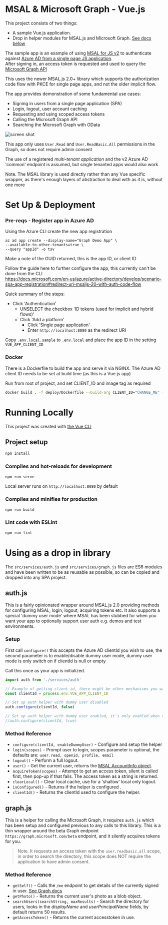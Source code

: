 # MSAL & Microsoft Graph - Vue.js

This project consists of two things:

- A sample Vue.js application.
- Drop in helper modules for MSAL.js and Microsoft Graph. [See docs below](#using-as-a-drop-in-library)

The sample app is an example of using [MSAL for JS v2](https://github.com/AzureAD/microsoft-authentication-library-for-js) to authenticate against [Azure AD from a single page JS application](https://docs.microsoft.com/en-us/azure/active-directory/develop/tutorial-v2-javascript-spa).  
After signing in, an access token is requested and used to query the [Microsoft Graph API](https://developer.microsoft.com/en-us/graph)

This uses the newer MSAL.js 2.0+ library which supports the authorization code flow with PKCE for single page apps, and not the older implicit flow.

The app provides demonstration of some fundamental use cases:

- Signing in users from a single page application (SPA)
- Login, logout, user account caching
- Requesting and using scoped access tokens
- Calling the Microsoft Graph API
- Searching the Microsoft Graph with OData

![screen shot](https://user-images.githubusercontent.com/14982936/87789050-4931a180-c836-11ea-8c97-16b1c7e19895.png)

This app only uses `User.Read` and `User.ReadBasic.All` permissions in the Graph, so does not require admin consent

The use of a registered _multi-tenant application_ and the v2 Azure AD 'common' endpoint is assumed, but single tenanted apps would also work

Note. The MSAL library is used directly rather than any Vue specific wrapper, as there's enough layers of abstraction to deal with as it is, without one more

# Set Up & Deployment

### Pre-reqs - Register app in Azure AD

Using the Azure CLI create the new app registration

```
az ad app create --display-name="Graph Demo App" \
--available-to-other-tenants=true \
--query "appId" -o tsv
```

Make a note of the GUID returned, this is the app ID, or client ID

Follow the guide here to further configure the app, this currently can't be done from the CLI  
https://docs.microsoft.com/en-us/azure/active-directory/develop/scenario-spa-app-registration#redirect-uri-msaljs-20-with-auth-code-flow

Quick summary of the steps:

- Click 'Authentication'
  - UNSELECT the checkbox 'ID tokens (used for implicit and hybrid flows)'
  - Click 'Add a platform'
    - Click 'Single page application'
    - Enter `http://localhost:8080` as the redirect URI

Copy `.env.local.sample` to `.env.local` and place the app ID in the setting `VUE_APP_CLIENT_ID`

### Docker

There is a Dockerfile to build the app and serve it via NGINX. The Azure AD client ID needs to be set at build time (as this is a Vue.js app)

Run from root of project, and set CLIENT_ID and image tag as required

```bash
docker build . -f deploy/Dockerfile --build-arg CLIENT_ID="CHANGE_ME" -t msal-graph-vue
```

# Running Locally

This project was created with [the Vue CLI](https://cli.vuejs.org/)

## Project setup

```bash
npm install
```

### Compiles and hot-reloads for development

```bash
npm run serve
```

Local server runs on `http://localhost:8080` by default

### Compiles and minifies for production

```bash
npm run build
```

### Lint code with ESLint

```bash
npm run lint
```

# Using as a drop in library

The `src/services/auth.js` and `src/services/graph.js` files are ES6 modules and have been written to be as reusable as possible, so can be copied and dropped into any SPA project.

## auth.js

This is a fairly opinionated wrapper around MSAL.js 2.0 providing methods for configuring MSAL, login, logout, acquiring tokens etc. It also supports a special 'dummy user mode' where MSAL has been stubbed for when you want your app to optionally support user auth e.g. demos and test environments.

### Setup

First call `configure()` this accepts the Azure AD clientId you wish to use, the second parameter is to enable/disable dummy user mode, dummy user mode is only switch on if clientId is null or empty

Call this once as your app is initialized.

```js
import auth from './services/auth'

// Example of getting client id, there might be other mechanisms you want to use to fetch this value
const clientId = process.env.VUE_APP_CLIENT_ID

// Set up auth helper with dummy user disabled
auth.configure(clientId, false)

// Set up auth helper with dummy user enabled, it's only enabled when clientId is undefined/blank
//auth.configure(clientId, true)
```

### Method Reference

- `configure(clientId, enableDummyUser)` - Configure and setup the helper
- `login(scopes)` - Prompt user to login, scopes parameter is optional, the defaults are: `user.read, openid, profile, email`
- `logout()` - Perform a full logout.
- `user()` - Get the current user, returns the [MSAL AccountInfo object](https://azuread.github.io/microsoft-authentication-library-for-js/ref/modules/_azure_msal_common.html#accountinfo).
- `acquireToken(scopes)` - Attempt to get an access token, silent is called first, then pop-up if that fails. The access token as a string is returned.
- `clearLocal()` - Clear local cache, use for a 'shallow' local only logout.
- `isConfigured()` - Returns if the helper is configured .
- `clientId()` - Returns the clientId used to configure the helper.

## graph.js

This is a helper for calling the Microsoft Graph, it requires `auth.js` which has been setup and configured previous to any calls to this library. This is a thin wrapper around the beta Graph endpoint `https://graph.microsoft.com/beta` endpoint, and it silently acquires tokens for you.

> Note. It requests an access token with the `user.readbasic.all` scope, in order to search the directory, this scope does NOT require the application to have admin consent.

### Method Reference

- `getSelf()` - Calls the `/me` endpoint to get details of the currently signed in user. [See Graph docs](https://docs.microsoft.com/en-us/graph/api/user-get?view=graph-rest-beta&tabs=http)
- `getPhoto()` - Returns the current user's photo as a blob object.
- `searchUsers(searchString, maxResults)` - Search the directory for users, looks in the _displayName_ and _userPrincipalName_ fields, by default returns 50 results.
- `getAccessToken()` - Returns the current accesstoken in use.
